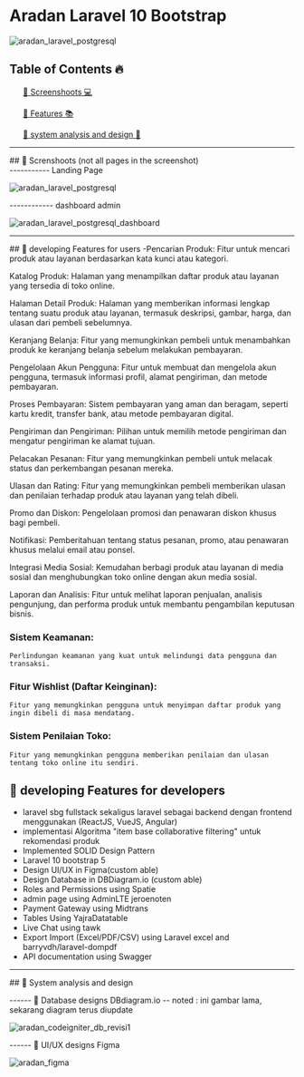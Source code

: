# Aradan Laravel 10 Bootstrap
![aradan_laravel_postgresql](https://github.com/aslan-asilon31/aradan_laravel_postgresql/assets/116990574/86de2fee-de97-42e2-a3d3-3aa60220cc34)


## Table of Contents 🔥

<div class="">
<ol>
<a href="#screenshoot">💠 Screenshoots 💻</a>
</ol>

<ol>
<a href="#feature">💠 Features 📚</a>
</ol>

<ol>
<a href="#analysis">💠 system analysis and design 📂</a>
</ol>
</div>

<hr>

<div class="" id="screenshoot">
## 💠 Screnshoots (not all pages in the screenshot) <br>
----------- Landing Page

![aradan_laravel_postgresql](https://github.com/aslan-asilon31/aradan_laravel_postgresql/assets/116990574/86de2fee-de97-42e2-a3d3-3aa60220cc34)


------------ dashboard admin

![aradan_laravel_postgresql_dashboard](https://github.com/aslan-asilon31/aradan_laravel_postgresql/assets/116990574/114648c4-1e5b-4ce0-b265-8a1ca96b0f02)


</div>

<hr>


<div class="" id="feature">
## 💠 developing Features for users
-Pencarian Produk:
    Fitur untuk mencari produk atau layanan berdasarkan kata kunci atau kategori.

Katalog Produk:
    Halaman yang menampilkan daftar produk atau layanan yang tersedia di toko online.

Halaman Detail Produk:
    Halaman yang memberikan informasi lengkap tentang suatu produk atau layanan, termasuk deskripsi, gambar, harga, dan ulasan dari pembeli sebelumnya.

Keranjang Belanja:
    Fitur yang memungkinkan pembeli untuk menambahkan produk ke keranjang belanja sebelum melakukan pembayaran.

Pengelolaan Akun Pengguna:
    Fitur untuk membuat dan mengelola akun pengguna, termasuk informasi profil, alamat pengiriman, dan metode pembayaran.

Proses Pembayaran:
    Sistem pembayaran yang aman dan beragam, seperti kartu kredit, transfer bank, atau metode pembayaran digital.

Pengiriman dan Pengiriman:
    Pilihan untuk memilih metode pengiriman dan mengatur pengiriman ke alamat tujuan.

Pelacakan Pesanan:
    Fitur yang memungkinkan pembeli untuk melacak status dan perkembangan pesanan mereka.

Ulasan dan Rating:
    Fitur yang memungkinkan pembeli memberikan ulasan dan penilaian terhadap produk atau layanan yang telah dibeli.

Promo dan Diskon:
    Pengelolaan promosi dan penawaran diskon khusus bagi pembeli.

Notifikasi:
    Pemberitahuan tentang status pesanan, promo, atau penawaran khusus melalui email atau ponsel.

Integrasi Media Sosial:
    Kemudahan berbagi produk atau layanan di media sosial dan menghubungkan toko online dengan akun media sosial.

Laporan dan Analisis:
    Fitur untuk melihat laporan penjualan, analisis pengunjung, dan performa produk untuk membantu pengambilan keputusan bisnis.

### Sistem Keamanan:
    Perlindungan keamanan yang kuat untuk melindungi data pengguna dan transaksi.

### Fitur Wishlist (Daftar Keinginan):
    Fitur yang memungkinkan pengguna untuk menyimpan daftar produk yang ingin dibeli di masa mendatang.

### Sistem Penilaian Toko:
    Fitur yang memungkinkan pengguna memberikan penilaian dan ulasan tentang toko online itu sendiri.

## 💠 developing Features for developers
- laravel sbg fullstack sekaligus laravel sebagai backend dengan frontend menggunakan (ReactJS, VueJS, Angular) <br>
- implementasi Algoritma "item base collaborative filtering" untuk rekomendasi produk <br>
- Implemented SOLID Design Pattern<br>
- Laravel 10 bootstrap 5<br>
- Design UI/UX in Figma(custom able)<br>
- Design Database in DBDiagram.io (custom able)<br>
- Roles and Permissions using Spatie<br>
- admin page using AdminLTE jeroenoten<br>
- Payment Gateway using Midtrans<br>
- Tables Using YajraDatatable<br>
- Live Chat using tawk<br>
- Export Import (Excel/PDF/CSV) using Laravel excel and barryvdh/laravel-dompdf<br>
- API documentation using Swagger<br>
</div>

<hr>

<div class="" id="analysis">
## 💠 System analysis and design

------ 💠 Database designs DBdiagram.io
-- noted : ini gambar lama, sekarang diagram terus diupdate

![aradan_codeigniter_db_revisi1](https://github.com/aslan-asilon31/aradan_laravel10_bootstrap/assets/116990574/6d3c2a4d-bb0d-43d4-a523-bec5e632d9d3)

------ 💠 UI/UX designs Figma

![aradan_figma](https://github.com/aslan-asilon31/aradan_laravel10_bootstrap/assets/116990574/f4730bbd-ca05-4976-9606-19cef83fcad5)

</div>
